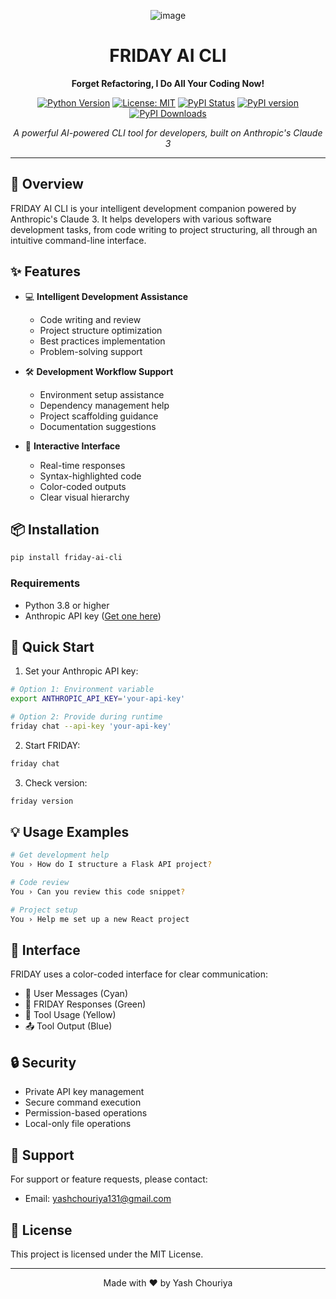 <div align="center">

![image](product_media/images/1.png)
# FRIDAY AI CLI

**Forget Refactoring, I Do All Your Coding Now!**

[![Python Version](https://img.shields.io/badge/python-3.9%2B-blue.svg)](https://www.python.org/downloads/)
[![License: MIT](https://img.shields.io/badge/License-MIT-yellow.svg)](https://opensource.org/licenses/MIT)
[![PyPI Status](https://img.shields.io/pypi/status/friday-ai-cli.svg)](https://pypi.org/project/friday-ai-cli/)
[![PyPI version](https://badge.fury.io/py/friday-ai-cli.svg)](https://badge.fury.io/py/friday-ai-cli)
[![PyPI Downloads](https://static.pepy.tech/badge/friday-ai-cli/week)](https://pepy.tech/projects/friday-ai-cli)


*A powerful AI-powered CLI tool for developers, built on Anthropic's Claude 3*

</div>

---

## 🚀 Overview

FRIDAY AI CLI is your intelligent development companion powered by Anthropic's Claude 3. It helps developers with various software development tasks, from code writing to project structuring, all through an intuitive command-line interface.

## ✨ Features

- 💻 **Intelligent Development Assistance**
  - Code writing and review
  - Project structure optimization
  - Best practices implementation
  - Problem-solving support

- 🛠️ **Development Workflow Support**
  - Environment setup assistance
  - Dependency management help
  - Project scaffolding guidance
  - Documentation suggestions

- 👾 **Interactive Interface**
  - Real-time responses
  - Syntax-highlighted code
  - Color-coded outputs
  - Clear visual hierarchy

## 📦 Installation

```bash
pip install friday-ai-cli
```

### Requirements
- Python 3.8 or higher
- Anthropic API key ([Get one here](https://www.anthropic.com/))

## 🎯 Quick Start

1. Set your Anthropic API key:
```bash
# Option 1: Environment variable
export ANTHROPIC_API_KEY='your-api-key'

# Option 2: Provide during runtime
friday chat --api-key 'your-api-key'
```

2. Start FRIDAY:
```bash
friday chat
```

3. Check version:
```bash
friday version
```

## 💡 Usage Examples

```bash
# Get development help
You › How do I structure a Flask API project?

# Code review
You › Can you review this code snippet?

# Project setup
You › Help me set up a new React project
```

## 🎨 Interface

FRIDAY uses a color-coded interface for clear communication:

- 👤 User Messages (Cyan)
- 🤖 FRIDAY Responses (Green)
- 🔧 Tool Usage (Yellow)
- 📤 Tool Output (Blue)

## 🔒 Security

- Private API key management
- Secure command execution
- Permission-based operations
- Local-only file operations

## 🤝 Support

For support or feature requests, please contact:
- Email: [yashchouriya131@gmail.com](mailto:yashchouriya131@gmail.com)

## 📄 License

This project is licensed under the MIT License.

---

<div align="center">

Made with ❤️ by Yash Chouriya

</div>
